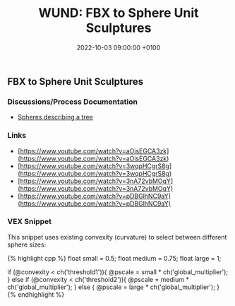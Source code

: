 ﻿---
layout: post 
title:  "WUND: FBX to Sphere Unit Sculptures"
date:   2022-10-03 09:00:00 +0100 
categories: [wund, houdini]
---

## FBX to Sphere Unit Sculptures

### Discussions/Process Documentation

- [Spheres describing a tree](https://marshmallowlf.slack.com/archives/C041S7UBAEL/p1664808260543719)

### Links

- [https://www.youtube.com/watch?v=aOisEGCA3zk](https://www.youtube.com/watch?v=aOisEGCA3zk)
- [https://www.youtube.com/watch?v=3wqpHCgrS8g](https://www.youtube.com/watch?v=3wqpHCgrS8g)
- [https://www.youtube.com/watch?v=3nA72vbMOqY](https://www.youtube.com/watch?v=3nA72vbMOqY)
- [https://www.youtube.com/watch?v=pDBGlhNC9aY](https://www.youtube.com/watch?v=pDBGlhNC9aY)

### VEX Snippet

This snippet uses existing convexity (curvature) to select between different sphere sizes:

{% highlight cpp %}
float small = 0.5;
float medium = 0.75;
float large = 1;

if (@convexity < ch('threshold1')){
@pscale = small * ch('global_multiplier');
}
else if (@convexity < ch('threshold2')){
@pscale = medium * ch('global_multiplier');
}
else {
@pscale = large * ch('global_multiplier');
}
{% endhighlight %}

